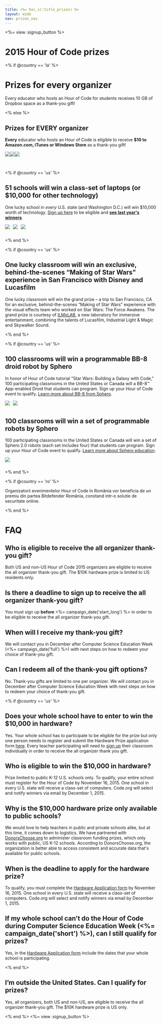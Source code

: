 ```yaml
---
title: <%= hoc_s(:title_prizes) %>
layout: wide
nav: prizes_nav
---
```


<%= view :signup_button %>

# 2015 Hour of Code prizes

<% if @country == 'la' %>

# Prizes for every organizer

Every educator who hosts an Hour of Code for students receives 10 GB of Dropbox space as a thank-you gift!

<% else %>

## Prizes for EVERY organizer

**Every** educator who hosts an Hour of Code is eligible to receive **$10 to Amazon.com, iTunes or Windows Store** as a thank-you gift!

<img style="float:left;" src="/images/fit-130/amazon_giftcards.png"/>

<img style="float:left;" src="/images/fit-130/apple_giftcards.png"/>

<img styel="float:left;" src="/images/fit-130/microsoft_giftcards.png"/>

<p style="clear:both">&nbsp;</p>

<% if @country == 'us' %>

## 51 schools will win a class-set of laptops (or $10,000 for other technology)

One lucky school in *every* U.S. state (and Washington D.C.) will win $10,000 worth of technology. [Sign up here](<%= resolve_url('/prizes/hardware-signup') %>) to be eligible and [**see last year's winners**](http://codeorg.tumblr.com/post/104109522378/prize-winners).

<img style="float: left; padding-right: 10px; padding-bottom: 10px;" src="/images/fill-260x200/prize1.jpg"/>

<img style="float: left; padding-right: 10px; padding-bottom: 10px;" src="/images/fill-260x200/prize3.png"/>

<img styel="float: left; padding-right: 10px; padding-bottom: 10px;" src="/images/fill-260x200/prize4.png"/>

<p style="clear:both; height: 0px;">&nbsp;</p>

<% end %>

<% if @country == 'us' %>


## One lucky classroom will win an exclusive, behind-the-scenes “Making of Star Wars” experience in San Francisco with Disney and Lucasfilm
One lucky classroom will win the grand prize – a trip to San Francisco, CA for an exclusive, behind-the-scenes “Making of Star Wars” experience with the visual effects team who worked on Star Wars: The Force Awakens. The grand prize is courtesy of [ILMxLAB](http://www.ilmxlab.com/), a new laboratory for immersive entertainment, combining the talents of Lucasfilm, Industrial Light & Magic and Skywalker Sound.

<% end %>

<% if @country == 'us' %>

## 100 classrooms will win a programmable BB-8 droid robot by Sphero
In honor of Hour of Code tutorial "Star Wars: Building a Galaxy with Code," 100 participating classrooms in the United States or Canada will a BB-8™ App-enabled Droid that students can program. Sign up your Hour of Code event to qualify. [Learn more about BB-8 from Sphero](http://sphero.com/starwars).

<img style="float: left; padding-right: 10px; padding-bottom: 10px;" src="/images/fill-220x160/bb8.png"/>

<img style="float: left; padding-right: 10px; padding-bottom: 10px;" src="/images/fill-200x160/bb8-girl.jpg"/>

<p style="clear:both; height: 0px;">&nbsp;</p>

## 100 classrooms will win a set of programmable robots by Sphero
100 participating classrooms in the United States or Canada will win a set of Sphero 2.0 robots (each set includes four) that students can program. Sign up your Hour of Code event to qualify. [Learn more about Sphero education](http://sphero.com/education). 

<img style="float: left; padding-right: 10px; padding-bottom: 10px;" src="/images/fill-300x160/sphero-robot.png"/>

<p style="clear:both; height: 0px;">&nbsp;</p>

<% end %>


<% if @country == 'ro' %>

Organizatorii evenimentelor Hour of Code în România vor beneficia de un premiu din partea Bitdefender România, constand intr-o solutie de securitate online.

<% end %>

# FAQ

## Who is eligible to receive the all organizer thank-you gift?

Both US and non-US Hour of Code 2015 organizers are eligible to receive the all organizer thank-you gift. The $10K hardware prize is limited to US residents only.

## Is there a deadline to sign up to receive the all organizer thank-you gift?
You must sign up **before** <%= campaign_date('start_long') %> in order to be eligible to receive the all organizer thank-you gift.

## When will I receive my thank-you gift?
We will contact you in December after Computer Science Education Week (<%= campaign_date('full') %>) with next steps on how to redeem your choice of thank-you gift.

## Can I redeem all of the thank-you gift options? 
No. Thank-you gifts are limited to one per organizer. We will contact you in December after Computer Science Education Week with next steps on how to redeem your choice of thank-you gift.

<% if @country == 'us' %>

## Does your whole school have to enter to win the $10,000 in hardware?
Yes. Your whole school has to participate to be eligible for the prize but only one person needs to register and submit the Hardware Prize application form [here](<%= resolve_url('/prizes/hardware-signup') %>). Every teacher participating will need to [sign up](<%= resolve_url('/') %>) their classroom individually in order to receive the all organizer thank you gift.

## Who is eligible to win the $10,000 in hardware?

Prize limited to public K-12 U.S. schools only. To qualify, your entire school must register for the Hour of Code by November 16, 2015. One school in every U.S. state will receive a class-set of computers. Code.org will select and notify winners via email by December 1, 2015.

## Why is the $10,000 hardware prize only available to public schools?
We would love to help teachers in public and private schools alike, but at this time, it comes down to logistics. We have partnered with [DonorsChoose.org](http://donorschoose.org) to administer classroom funding prizes, which only works with public, US K-12 schools. According to DonorsChoose.org, the organization is better able to access consistent and accurate data that's available for public schools.

## When is the deadline to apply for the hardware prize?
To qualify, you must complete the [Hardware Application form](<%= resolve_url('/prizes/hardware-signup') %>) by November 16, 2015. One school in every U.S. state will receive a class-set of computers. Code.org will select and notify winners via email by December 1, 2015.

## If my whole school can’t do the Hour of Code during Computer Science Education Week (<%= campaign_date('short') %>), can I still qualify for prizes?
Yes, in the [Hardware Application form](<%= resolve_url('/prizes/hardware-signup') %>) include the dates that your whole school is participating.

<% end %>

## I’m outside the United States. Can I qualify for prizes?
Yes, all organizers, both US and non-US, are eligible to receive the all organizer thank-you gift. The $10K hardware prize is US only.

<% end %>
<%= view :signup_button %>